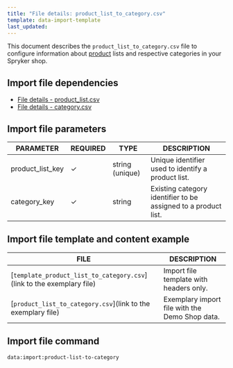 ```yaml
---
title: "File details: product_list_to_category.csv"
template: data-import-template
last_updated: 
---
```


This document describes the `product_list_to_category.csv` file to configure information about [product](/docs/pbc/all/product-information-management/{{page.version}}/base-shop/feature-overviews/product-feature-overview/product-feature-overview.html) lists and respective categories in your Spryker shop.

## Import file dependencies

* [File details - product_list.csv](_drafts/data-import/base-shop/file-details-product-list.csv.md)
* [File details - category.csv](https://docs.spryker.com/docs/pbc/all/product-information-management/202212.0/base-shop/import-and-export-data/categories-data-import/file-details-category.csv.html)
## Import file parameters

| PARAMETER | REQUIRED |  TYPE | DESCRIPTION |
| --- | --- | --- | --- |
| product_list_key | &check; | string (unique) | Unique identifier used to identify a product list. |
| category_key | &check; | string | Existing category identifier to be assigned to a product list. |

## Import file template and content example

| FILE | DESCRIPTION |
|---|---|
| [`template_product_list_to_category.csv`](link to the exemplary file)<!--after doc moved to proper place, upload CSV to S3 and add a link-->| Import file template with headers only. |
| [`product_list_to_category.csv`](link to the exemplary file)<!--after doc moved to proper place, upload CSV to S3 and add a link--> | Exemplary import file with the Demo Shop data. |

## Import file command

```bash
data:import:product-list-to-category
```